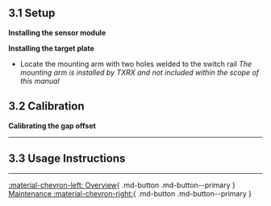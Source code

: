 ## 3.1 Setup

**Installing the sensor module**


**Installing the target plate**

* Locate the mounting arm with two holes welded to the switch rail *The mounting arm is installed by TXRX and not included within the scope of this manual*

## 3.2 Calibration

**Calibrating the gap offset**

---

## 3.3 Usage Instructions

---

[:material-chevron-left: Overview](switchgap_overview.md){ .md-button .md-button--primary }  [Maintenance :material-chevron-right:](switchgap_maintenance.md){ .md-button .md-button--primary } 
